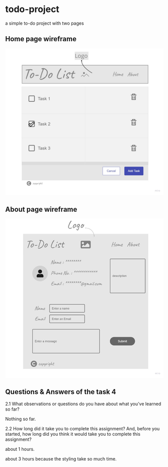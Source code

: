 # todo-project
a simple to-do project with two pages

## Home page wireframe

![home wireframe](./pic/to-do%20list%202.jpg)

## About page wireframe

![about wireframe](./pic/About%20Page.jpg)

## Questions & Answers of the task 4

2.1 What observations or questions do you have about what you’ve learned so far?

Nothing so far.  

2.2 How long did it take you to complete this assignment? And, before you started, how long did you think it would take you to complete this assignment?

about 1 hours.

about 3 hours because the styling take so much time.